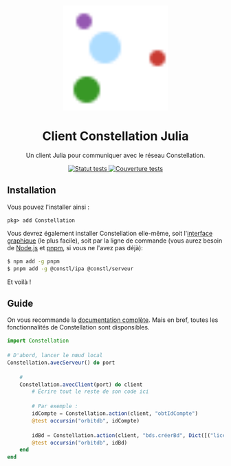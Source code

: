 <p align="center">
  <a href="https://réseau-constellation.ca" title="Constellation">
    <img src="https://raw.githubusercontent.com/reseau-constellation/Constellation.jl/principale/docu/src/assets/logo.svg"
        alt="Logo Constellation.jl" width="244" 
    />
  </a>
</p>

<h1 align="center">Client Constellation Julia</h1>

<p align="center">Un client Julia pour communiquer avec le réseau Constellation.</p>
<p align="center">
    <a href="https://codecov.io/gh/reseau-constellation/Constellation.jl" > 
        <img 
            src="https://codecov.io/gh/reseau-constellation/Constellation.jl/branch/main/graph/badge.svg?token=1HbFsyDC8y" alt="Statut tests"
        /> 
    </a>
    <a href="https://github.com/reseau-constellation/Constellation.jl/actions/workflows/CI.yml" > 
        <img 
            src="https://github.com/reseau-constellation/Constellation.jl/actions/workflows/CI.yml/badge.svg"
            alt="Couverture tests"
        /> 
    </a>
</p>

## Installation
Vous pouvez l'installer ainsi :

```
pkg> add Constellation
```


Vous devrez également installer Constellation elle-même, soit l'[interface graphique](https://réseau-constellation.ca/t%C3%A9l%C3%A9chargements) (le plus facile), soit par la ligne de commande (vous aurez besoin de [Node.js](https://nodejs.org/fr/) et [pnpm](https://pnpm.io/), si vous ne l'avez pas déjà):

```sh
$ npm add -g pnpm
$ pnpm add -g @constl/ipa @constl/serveur
```

Et voilà !

## Guide
On vous recommande la [documentation complète](https://docu.réseau-constellation.ca/avanc%C3%A9/autresLangages/julia.html). Mais en bref, toutes les fonctionnalités de Constellation sont disponsibles.

```julia
import Constellation

# D'abord, lancer le nœud local
Constellation.avecServeur() do port

    # 
    Constellation.avecClient(port) do client
        # Écrire tout le reste de son code ici

        # Par exemple :
        idCompte = Constellation.action(client, "obtIdCompte")
        @test occursin("orbitdb", idCompte)

        idBd = Constellation.action(client, "bds.créerBd", Dict([("licence", "ODbl-1_0")]))
        @test occursin("orbitdb", idBd)
    end
end
```
